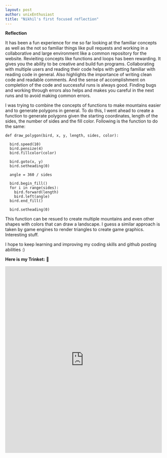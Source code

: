 ```yaml
---
layout: post
author: unixEnthusiast
title: "Nikhil's first focused reflection"
---
```


**Reflection**

It has been a fun experience for me so far looking at the familiar concepts as well as the not so familiar things like pull requests and working in a collaborative and large environment like a common repository for the website. Revieiting concepts like functions and loops has been rewarding. It gives you the ability to be creative and build fun programs. Collaborating with multiple users and reading their code helps with getting familiar with reading code in general. Also highlights the importance of writing clean code and readable comments. And the sense of accomplishment on completion of the code and successful runs is always good. Finding bugs and working through errors also helps and makes you careful in the next runs and to avoid making common errors.

I was trying to combine the concepts of functions to make mountains easier and to generate polygons in general. To do this, I went ahead to create a function to generate polygons given the starting coordinates, length of the sides, the number of sides and the fill color. Following is the function to do the same:

````
def draw_polygon(bird, x, y, length, sides, color):
  
  bird.speed(10)
  bird.pensize(4)
  bird.fillcolor(color)
  
  bird.goto(x, y)
  bird.setheading(0)
  
  angle = 360 / sides
  
  bird.begin_fill()
  for i in range(sides):
    bird.forward(length)
    bird.left(angle)
  bird.end_fill()
  
  bird.setheading(0)

````

This function can be resued to create multiple mountains and even other shapes with colors that can draw a landscape. I guess a similar approach is taken by game engines to render triangles to create game graphics. Interesting stuff.

I hope to keep learning and improving my coding skills and github posting abilities :)

**Here is my Trinket:** :turtle:

<iframe src="https://trinket.io/embed/python/83c4e2d2fd" width="100%" height="600" frameborder="0" marginwidth="0" marginheight="0" allowfullscreen></iframe>
